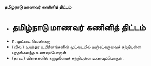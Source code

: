 **தமிழ்நாடு மாணவர் கணினித் திட்டம்**
- # தமிழ்நாடு மாணவர் கணினித் திட்டம்
- n. முட்டை வெண்கரு
- (வில.) உயர்தர உயிரினங்களின் முட்டையில் மஞ்சட்கருவைச் சுற்றியுள்ள புரதங்கலந்த உணவுப்பொருள்
- (தாவ.) விதைகளில் கருமுளையச் சுற்றியுள்ள உணவுப்பொருள்.

